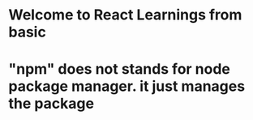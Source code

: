 # Welcome to React Learnings from basic 
# "npm" does not stands for node package manager. it just manages the package